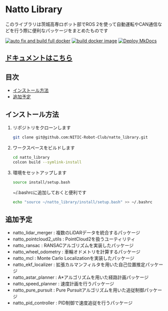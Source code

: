 # Natto Library
このライブラリは茨城高専ロボット部でROS 2を使って自動運転やCAN通信などを行う際に便利なパッケージをまとめたものです

[![auto fix and build full docker](https://github.com/NITIC-Robot-Club/natto_library/actions/workflows/autofix_build.yaml/badge.svg)](https://github.com/NITIC-Robot-Club/natto_library/actions/workflows/autofix_build.yaml)
[![build docker image](https://github.com/NITIC-Robot-Club/natto_library/actions/workflows/docker_build.yaml/badge.svg)](https://github.com/NITIC-Robot-Club/natto_library/actions/workflows/docker_build.yaml)
[![Deploy MkDocs](https://github.com/NITIC-Robot-Club/natto_library/actions/workflows/mkdocs.yaml/badge.svg)](https://github.com/NITIC-Robot-Club/natto_library/actions/workflows/mkdocs.yaml)

## [ドキュメントはこちら](https://nitic-robot-club.github.io/natto_library/)

## 目次
- [インストール方法](#インストール方法)
- [追加予定](#追加予定)

## インストール方法
1. リポジトリをクローンします
   ```bash
   git clone git@github.com:NITIC-Robot-Club/natto_library.git
   ```

2. ワークスペースをビルドします
   ```bash
   cd natto_library
   colcon build --symlink-install
   ```
3. 環境をセットアップします
   ```bash
   source install/setup.bash
   ```
   ~/.bashrcに追加しておくと便利です
   ```bash
   echo "source ~/natto_library/install/setup.bash" >> ~/.bashrc
   ```

## 追加予定
- natto_lidar_merger : 複数のLiDARデータを統合するパッケージ
- natto_pointcloud2_utils : PointCloud2を扱うユーティリティ
- natto_ransac : RANSACアルゴリズムを実装したパッケージ
- natto_wheel_odometry : 車輪オドメトリを計算するパッケージ
- natto_mcl : Monte Carlo Localizationを実装したパッケージ
- natto_ekf_localizer : 拡張カルマンフィルタを用いた自己位置推定パッケージ
- natto_astar_planner : A*アルゴリズムを用いた経路計画パッケージ
- natto_speed_planner : 速度計画を行うパッケージ
- natto_pure_pursuit : Pure Pursuitアルゴリズムを用いた追従制御パッケージ
- natto_pid_controller : PID制御で速度追従を行うパッケージ